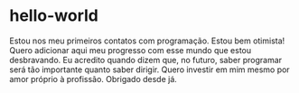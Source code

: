 # hello-world
Estou nos meu primeiros contatos com programação. Estou bem otimista!
Quero adicionar aqui meu progresso com esse mundo que estou desbravando. Eu acredito quando dizem que,  no futuro, saber programar será tão importante quanto saber dirigir. Quero investir em mim mesmo por amor próprio à profissão.
Obrigado desde já.

